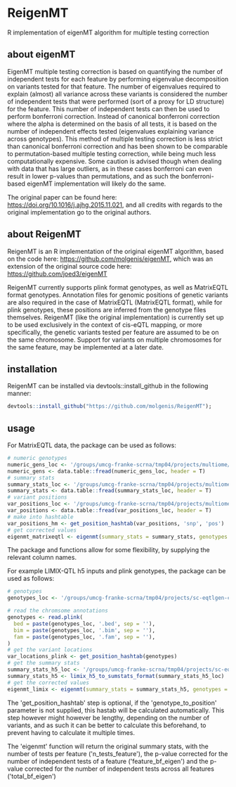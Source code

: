# ReigenMT
R implementation of eigenMT algorithm for multiple testing correction


## about eigenMT

EigenMT multiple testing correction is based on quantifying the number of independent tests for each feature by performing eigenvalue decomposition on variants tested for that feature. The number of eigenvalues required to explain (almost) all variance across these variants is considered the number of independent tests that were performed (sort of a proxy for LD structure) for the feature. This number of independent tests can then be used to perform bonferroni correction. Instead of canonical bonferroni correction where the alpha is determined on the basis of all tests, it is based on the number of independent effects tested (eigenvalues explaining variance across genotypes). This method of multiple testing correction is less strict than canonical bonferroni correction and has been shown to be comparable to permutation-based multiple testing correction, while being much less computationally expensive. Some caution is advised though when dealing with data that has large outliers, as in these cases bonferroni can even result in lower p-values than permutations, and as such the bonferroni-based eigenMT implementation will likely do the same.

The original paper can be found here: https://doi.org/10.1016/j.ajhg.2015.11.021, and all credits with regards to the original implementation go to the original authors.


## about ReigenMT

ReigenMT is an R implementation of the original eigenMT algorithm, based on the code here: https://github.com/molgenis/eigenMT, which was an extension of the original source code here: https://github.com/joed3/eigenMT

ReigenMT currently supports plink format genotypes, as well as MatrixEQTL format genotypes. Annotation files for genomic positions of genetic variants are also required in the case of MatrixEQTL (MatrixEQTL format), while for plink genotypes, these positions are inferred from the genotype files themselves. ReigenMT (like the original implementation) is currently set up to be used exclusively in the context of cis-eQTL mapping, or more specifically, the genetic variants tested per feature are assumed to be on the same chromosome. Support for variants on multiple chromosomes for the same feature, may be implemented at a later date.


## installation

ReigenMT can be installed via devtools::install_github in the following manner:

```r
devtools::install_github("https://github.com/molgenis/ReigenMT");
```

## usage

For MatrixEQTL data, the package can be used as follows:

```r
# numeric genotypes
numeric_gens_loc <- '/groups/umcg-franke-scrna/tmp04/projects/multiome/ongoing/qtl/interaction_eqtl/scripts/eigenMT_testdata/genotypes.txt'
numeric_gens <- data.table::fread(numeric_gens_loc, header = T)
# summary stats
summary_stats_loc <- '/groups/umcg-franke-scrna/tmp04/projects/multiome/ongoing/qtl/interaction_eqtl/scripts/eigenMT_testdata/cis.eqtls.txt'
summary_stats <- data.table::fread(summary_stats_loc, header = T)
# variant positions
var_positions_loc <- '/groups/umcg-franke-scrna/tmp04/projects/multiome/ongoing/qtl/interaction_eqtl/scripts/eigenMT_testdata/gen.positions.txt'
var_positions <- data.table::fread(var_positions_loc, header = T)
# make into hashtable
var_positions_hm <- get_position_hashtab(var_positions, 'snp', 'pos')
# get corrected values
eigenmt_matrixeqtl <- eigenmt(summary_stats = summary_stats, genotypes = numeric_gens, genotype_to_position = var_positions_hm, var_explained_threshold = 0.975, window_size = 200)
```

The package and functions allow for some flexibility, by supplying the relevant column names.


For example LIMIX-QTL h5 inputs and plink genotypes, the package can be used as follows:

```r
# genotypes
genotypes_loc <- '/groups/umcg-franke-scrna/tmp04/projects/sc-eqtlgen-consortium-pipeline/ongoing/wg3/wg3_multiome/genotype_input/EUR_imputed_hg38_varFiltered_chr7'

# read the chromsome annotations
genotypes <- read.plink(
  bed = paste(genotypes_loc, '.bed', sep = ''),
  bim = paste(genotypes_loc, '.bim', sep = ''),
  fam = paste(genotypes_loc, '.fam', sep = ''),
)
# get the variant locations
var_locations_plink <- get_position_hashtab(genotypes)
# get the summary stats
summary_stats_h5_loc <- '/groups/umcg-franke-scrna/tmp04/projects/sc-eqtlgen-consortium-pipeline/ongoing/wg3/wg3_multiome/output/L1/UT/Mono/qtl/qtl_results_7_67421326_78719150.h5'
summary_stats_h5 <- limix_h5_to_sumstats_format(summary_stats_h5_loc)
# get the corrected values
eigenmt_limix <- eigenmt(summary_stats = summary_stats_h5, genotypes = genotypes, genotype_to_position = var_locations_plink, variant_column_summary_stats = 'snp_id', feature_column_summary_stats = 'feature', var_explained_threshold = 0.975, pvalue_column = 'p_value')
```

The 'get_position_hashtab' step is optional, if the 'genotype_to_position' parameter is not supplied, this hastab will be calculated automatically. This step however might however be lengthy, depending on the number of variants, and as such it can be better to calculate this beforehand, to prevent having to calculate it multiple times.

The 'eigenmt' function will return the original summary stats, with the number of tests per feature ('n_tests_feature'), the p-value corrected for the number of independent tests of a feature ('feature_bf_eigen') and the p-value corrected for the number of independent tests across all features ('total_bf_eigen')
